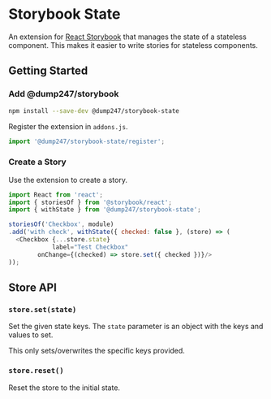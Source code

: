 # Storybook State

An extension for [React Storybook](https://storybook.js.org/) that manages the state of a stateless
component. This makes it easier to write stories for stateless components.

## Getting Started

### Add @dump247/storybook


```sh
npm install --save-dev @dump247/storybook-state
```

Register the extension in `addons.js`.

```javascript
import '@dump247/storybook-state/register';
```

### Create a Story

Use the extension to create a story.

```javascript
import React from 'react';
import { storiesOf } from '@storybook/react';
import { withState } from '@dump247/storybook-state';

storiesOf('Checkbox', module)
.add('with check', withState({ checked: false }, (store) => (
  <Checkbox {...store.state}
            label="Test Checkbox"
	    onChange={(checked) => store.set({ checked })}/>
));
```

## Store API

### `store.set(state)`

Set the given state keys. The `state` parameter is an object with the keys and values to set.

This only sets/overwrites the specific keys provided.

### `store.reset()`

Reset the store to the initial state.

